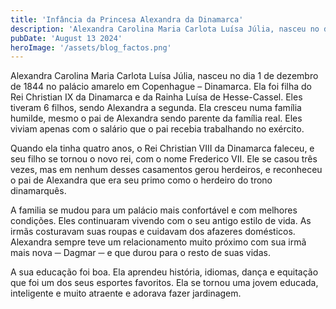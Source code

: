 ```yaml
---
title: 'Infância da Princesa Alexandra da Dinamarca'
description: 'Alexandra Carolina Maria Carlota Luísa Júlia, nasceu no dia 1 de dezembro de 1844 no palácio amarelo em Copenhague – Dinamarca'
pubDate: 'August 13 2024'
heroImage: '/assets/blog_factos.png'
---
```


Alexandra Carolina Maria Carlota Luísa Júlia, nasceu no dia 1 de dezembro de 1844 no palácio amarelo em Copenhague – Dinamarca. Ela foi filha do Rei Christian IX da Dinamarca e da Rainha Luísa de Hesse-Cassel. Eles tiveram 6 filhos, sendo Alexandra a segunda. Ela cresceu numa família humilde, mesmo o pai de Alexandra sendo parente da família real. Eles viviam apenas com o salário que o pai recebia trabalhando no exército.

Quando ela tinha quatro anos, o Rei Christian VIII da Dinamarca faleceu, e seu filho se tornou o novo rei, com o nome Frederico VII. Ele se casou três vezes, mas em nenhum desses casamentos gerou herdeiros, e reconheceu o pai de Alexandra que era seu primo como o herdeiro do trono dinamarquês. 

A familia se mudou para um palácio mais confortável e com melhores condições. Eles continuaram vivendo com o seu antigo estilo de vida. As irmãs costuravam suas roupas e cuidavam dos afazeres domésticos. Alexandra sempre teve um relacionamento muito próximo com sua irmã mais nova ─ Dagmar ─ e que durou para o resto de suas vidas. 

A sua educação foi boa. Ela aprendeu história, idiomas, dança e equitação que foi um dos seus esportes favoritos. Ela se tornou uma jovem educada, inteligente e muito atraente e adorava fazer jardinagem.  